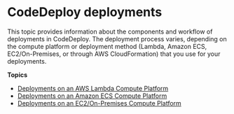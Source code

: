 # CodeDeploy deployments<a name="deployment-steps"></a>

This topic provides information about the components and workflow of deployments in CodeDeploy\. The deployment process varies, depending on the compute platform or deployment method \(Lambda, Amazon ECS, EC2/On\-Premises, or through AWS CloudFormation\) that you use for your deployments\.

**Topics**
+ [Deployments on an AWS Lambda Compute Platform](deployment-steps-lambda.md)
+ [Deployments on an Amazon ECS Compute Platform](deployment-steps-ecs.md)
+ [Deployments on an EC2/On\-Premises Compute Platform](deployment-steps-server.md)